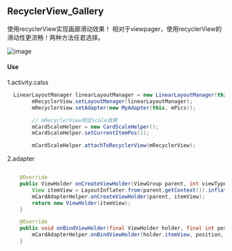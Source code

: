 ## RecyclerView_Gallery
使用recyclerView实现画廊滑动效果！
相对于viewpager，使用recyclerView的滑动性更流畅！两种方法任君选择。

![image](https://github.com/FollowExcellence/RecyclerView_Gallery/blob/master/GIF.gif)


#### Use
1.activity.calss
```Java
  LinearLayoutManager linearLayoutManager = new LinearLayoutManager(this, LinearLayoutManager.HORIZONTAL, false);
        mRecyclerView.setLayoutManager(linearLayoutManager);
        mRecyclerView.setAdapter(new MyAdapter(this, mPics));

        // mRecyclerView绑定scale效果
        mCardScaleHelper = new CardScaleHelper();
        mCardScaleHelper.setCurrentItemPos(1);

        mCardScaleHelper.attachToRecyclerView(mRecyclerView);
```
2.adapter
```Java

    @Override
    public ViewHolder onCreateViewHolder(ViewGroup parent, int viewType) {
        View itemView = LayoutInflater.from(parent.getContext()).inflate(R.layout.item, parent, false);
        mCardAdapterHelper.onCreateViewHolder(parent, itemView);
        return new ViewHolder(itemView);
    }

    @Override
    public void onBindViewHolder(final ViewHolder holder, final int position) {
        mCardAdapterHelper.onBindViewHolder(holder.itemView, position, getItemCount());
    }
```
